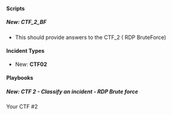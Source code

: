 
#### Scripts
##### New: CTF_2_BF
- This should provide answers to the CTF_2 ( RDP BruteForce)


#### Incident Types
- New: **CTF02**


#### Playbooks
##### New: CTF 2 - Classify an incident - RDP Brute force
Your CTF #2

